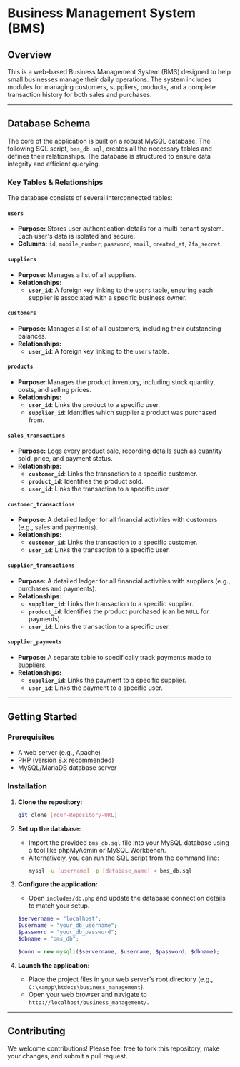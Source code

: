 # Business Management System (BMS)

## Overview

This is a web-based Business Management System (BMS) designed to help small businesses manage their daily operations. The system includes modules for managing customers, suppliers, products, and a complete transaction history for both sales and purchases.

---

## Database Schema

The core of the application is built on a robust MySQL database. The following SQL script, `bms_db.sql`, creates all the necessary tables and defines their relationships. The database is structured to ensure data integrity and efficient querying.

### Key Tables & Relationships

The database consists of several interconnected tables:

#### `users`
* **Purpose:** Stores user authentication details for a multi-tenant system. Each user's data is isolated and secure.
* **Columns:** `id`, `mobile_number`, `password`, `email`, `created_at`, `2fa_secret`.

#### `suppliers`
* **Purpose:** Manages a list of all suppliers.
* **Relationships:**
    * **`user_id`**: A foreign key linking to the `users` table, ensuring each supplier is associated with a specific business owner.

#### `customers`
* **Purpose:** Manages a list of all customers, including their outstanding balances.
* **Relationships:**
    * **`user_id`**: A foreign key linking to the `users` table.

#### `products`
* **Purpose:** Manages the product inventory, including stock quantity, costs, and selling prices.
* **Relationships:**
    * **`user_id`**: Links the product to a specific user.
    * **`supplier_id`**: Identifies which supplier a product was purchased from.

#### `sales_transactions`
* **Purpose:** Logs every product sale, recording details such as quantity sold, price, and payment status.
* **Relationships:**
    * **`customer_id`**: Links the transaction to a specific customer.
    * **`product_id`**: Identifies the product sold.
    * **`user_id`**: Links the transaction to a specific user.

#### `customer_transactions`
* **Purpose:** A detailed ledger for all financial activities with customers (e.g., sales and payments).
* **Relationships:**
    * **`customer_id`**: Links the transaction to a specific customer.
    * **`user_id`**: Links the transaction to a specific user.

#### `supplier_transactions`
* **Purpose:** A detailed ledger for all financial activities with suppliers (e.g., purchases and payments).
* **Relationships:**
    * **`supplier_id`**: Links the transaction to a specific supplier.
    * **`product_id`**: Identifies the product purchased (can be `NULL` for payments).
    * **`user_id`**: Links the transaction to a specific user.

#### `supplier_payments`
* **Purpose:** A separate table to specifically track payments made to suppliers.
* **Relationships:**
    * **`supplier_id`**: Links the payment to a specific supplier.
    * **`user_id`**: Links the payment to a specific user.

---

## Getting Started

### Prerequisites
* A web server (e.g., Apache)
* PHP (version 8.x recommended)
* MySQL/MariaDB database server

### Installation

1.  **Clone the repository:**
    ```bash
    git clone [Your-Repository-URL]
    ```

2.  **Set up the database:**
    * Import the provided `bms_db.sql` file into your MySQL database using a tool like phpMyAdmin or MySQL Workbench.
    * Alternatively, you can run the SQL script from the command line:
        ```bash
        mysql -u [username] -p [database_name] < bms_db.sql
        ```

3.  **Configure the application:**
    * Open `includes/db.php` and update the database connection details to match your setup.

    ```php
    $servername = "localhost";
    $username = "your_db_username";
    $password = "your_db_password";
    $dbname = "bms_db";
    
    $conn = new mysqli($servername, $username, $password, $dbname);
    ```

4.  **Launch the application:**
    * Place the project files in your web server's root directory (e.g., `C:\xampp\htdocs\business_management`).
    * Open your web browser and navigate to `http://localhost/business_management/`.

---

## Contributing

We welcome contributions! Please feel free to fork this repository, make your changes, and submit a pull request.
